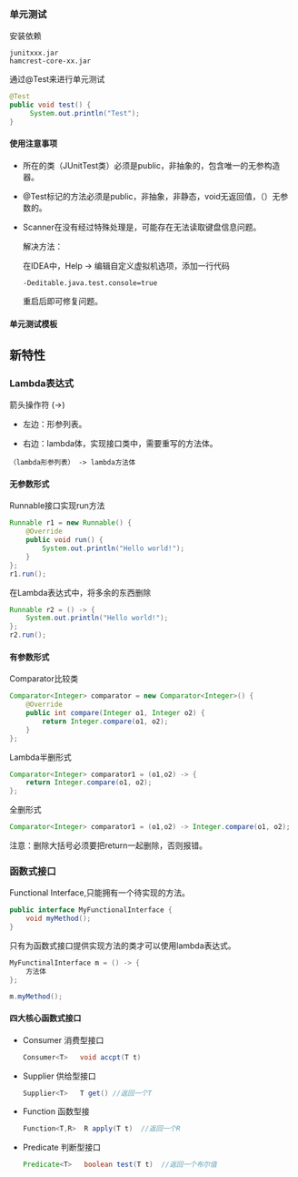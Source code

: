 ### 单元测试

安装依赖

```
junitxxx.jar
hamcrest-core-xx.jar
```

通过@Test来进行单元测试

```java
@Test
public void test() {
     System.out.println("Test");
}
```

#### 使用注意事项

- 所在的类（JUnitTest类）必须是public，非抽象的，包含唯一的无参构造器。

- @Test标记的方法必须是public，非抽象，非静态，void无返回值，（）无参数的。

- Scanner在没有经过特殊处理是，可能存在无法读取键盘信息问题。

  解决方法：

  在IDEA中，Help -> 编辑自定义虚拟机选项，添加一行代码

  ```
  -Deditable.java.test.console=true
  ```

  重启后即可修复问题。

#### 单元测试模板



## 新特性

### Lambda表达式

箭头操作符 (→)

- 左边：形参列表。

- 右边：lambda体，实现接口类中，需要重写的方法体。

```
（lambda形参列表） -> lambda方法体
```

#### 无参数形式

Runnable接口实现run方法

```java
Runnable r1 = new Runnable() {
    @Override
    public void run() {
        System.out.println("Hello world!");
    }
};
r1.run();
```

在Lambda表达式中，将多余的东西删除

```java
Runnable r2 = () -> {
    System.out.println("Hello world!");
};
r2.run();
```

#### 有参数形式

Comparator比较类

```java
Comparator<Integer> comparator = new Comparator<Integer>() {
    @Override
    public int compare(Integer o1, Integer o2) {
        return Integer.compare(o1, o2);
    }
};
```

Lambda半删形式

```java
Comparator<Integer> comparator1 = (o1,o2) -> {
    return Integer.compare(o1, o2);
};
```

全删形式

```java
Comparator<Integer> comparator1 = (o1,o2) -> Integer.compare(o1, o2);
```

注意：删除大括号必须要把return一起删除，否则报错。

### 函数式接口

Functional Interface,只能拥有一个待实现的方法。

```java
public interface MyFunctionalInterface {
    void myMethod();
}
```

只有为函数式接口提供实现方法的类才可以使用lambda表达式。

```java
MyFunctinalInterface m = () -> {
	方法体
};

m.myMethod();
```

#### 四大核心函数式接口

- Consumer 消费型接口

  ```java
  Consumer<T>   void accpt(T t)
  ```

- Supplier 供给型接口

  ```java
  Supplier<T>   T get() //返回一个T
  ```

- Function 函数型接

  ```java
  Function<T,R>  R apply(T t)  //返回一个R
  ```

- Predicate 判断型接口

  ```java
  Predicate<T>   boolean test(T t)  //返回一个布尔值
  ```

  